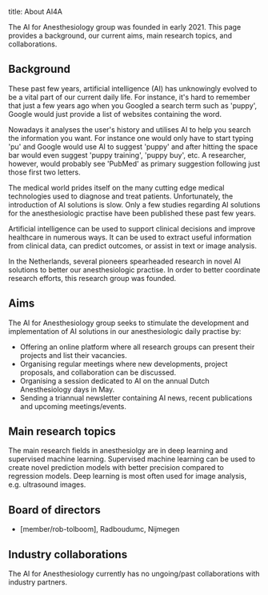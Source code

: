 title: About AI4A

The AI for Anesthesiology group was founded in early 2021. This page provides a background, our current aims, main research topics, and collaborations.

## Background
These past few years, artificial intelligence (AI) has unknowingly evolved to be a vital part of our current daily life. For instance, it's hard to remember that just a few years ago when you Googled a search term such as 'puppy', Google would just provide a list of websites containing the word. 

Nowadays it analyses the user's history and utilises AI to help you search the information you want. For instance one would only have to start typing 'pu' and Google would use AI to suggest 'puppy' and after hitting the space bar would even suggest 'puppy training', 'puppy buy', etc. A researcher, however, would probably see 'PubMed' as primary suggestion following just those first two letters. 

The medical world prides itself on the many cutting edge medical technologies used to diagnose and treat patients. Unfortunately, the introduction of AI solutions is slow. Only a few studies regarding AI solutions for the anesthesiologic practise have been published these past few years.

Artificial intelligence can be used to support clinical decisions and improve healthcare in numerous ways. It can be used to extract useful information from clinical data, can predict outcomes, or assist in text or image analysis. 

In the Netherlands, several pioneers spearheaded research in novel AI solutions to better our anesthesiologic practise. In order to better coordinate research efforts, this research group was founded.

## Aims
The AI for Anesthesiology group seeks to stimulate the development and implementation of AI solutions in our anesthesiologic daily practise by:
* Offering an online platform where all research groups can present their projects and list their vacancies.
* Organising regular meetings where new developments, project proposals, and collaboration can be discussed.
* Organising a session dedicated to AI on the annual Dutch Anesthesiology days in May.
* Sending a triannual newsletter containing AI news, recent publications and upcoming meetings/events.

## Main research topics
The main research fields in anesthesiolgy are in deep learning and supervised machine learning. Supervised machine learning can be used to create novel prediction models with better precision compared to regression models. Deep learning is most often used for image analysis, e.g. ultrasound images.


## Board of directors
* [member/rob-tolboom], Radboudumc, Nijmegen

## Industry collaborations
The AI for Anesthesiology currently has no ungoing/past collaborations with industry partners.